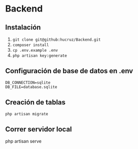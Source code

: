 # Backend

## Instalación

1. `git clone git@github:hucruz/Backend.git`
2. `composer install`
3. `cp .env.example .env`
4. `php artisan key:generate`

## Configuración de base de datos en .env 


`DB_CONNECTION=sqlite`  
`DB_FILE=database.sqlite`  

## Creación de tablas

`php artisan migrate`

## Correr servidor local

php artisan serve
